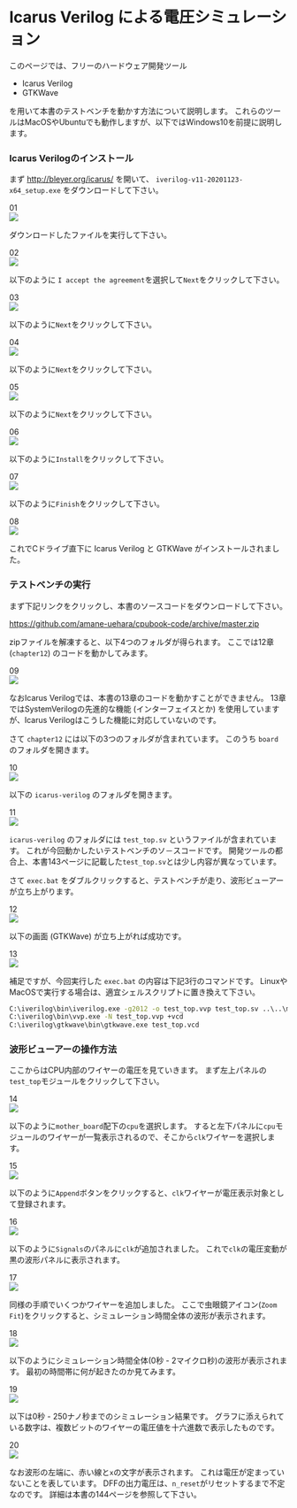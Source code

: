 # Icarus Verilog による電圧シミュレーション

このページでは、フリーのハードウェア開発ツール

* Icarus Verilog
* GTKWave

を用いて本書のテストベンチを動かす方法について説明します。
これらのツールはMacOSやUbuntuでも動作しますが、以下ではWindows10を前提に説明します。

### Icarus Verilogのインストール

まず <http://bleyer.org/icarus/> を開いて、
`iverilog-v11-20201123-x64_setup.exe` をダウンロードして下さい。

01  
![ ](icarus_verilog_win_001.png)

ダウンロードしたファイルを実行して下さい。

02  
![ ](icarus_verilog_win_002.png)

以下のように `I accept the agreement`を選択して`Next`をクリックして下さい。

03  
![ ](icarus_verilog_win_003.png)

以下のように`Next`をクリックして下さい。

04  
![ ](icarus_verilog_win_004.png)

以下のように`Next`をクリックして下さい。

05  
![ ](icarus_verilog_win_005.png)

以下のように`Next`をクリックして下さい。

06  
![ ](icarus_verilog_win_006.png)

以下のように`Install`をクリックして下さい。

07  
![ ](icarus_verilog_win_007.png)

以下のように`Finish`をクリックして下さい。

08  
![ ](icarus_verilog_win_008.png)

これでCドライブ直下に Icarus Verilog と GTKWave がインストールされました。

### テストベンチの実行

まず下記リンクをクリックし、本書のソースコードをダウンロードして下さい。

<https://github.com/amane-uehara/cpubook-code/archive/master.zip>

zipファイルを解凍すると、以下4つのフォルダが得られます。
ここでは12章 (`chapter12`) のコードを動かしてみます。

09  
![ ](icarus_verilog_win_009.png)

なおIcarus Verilogでは、本書の13章のコードを動かすことができません。
13章ではSystemVerilogの先進的な機能 (インターフェイスとか) を使用していますが、Icarus Verilogはこうした機能に対応していないのです。

さて `chapter12` には以下の3つのフォルダが含まれています。
このうち `board` のフォルダを開きます。

10  
![ ](icarus_verilog_win_010.png)

以下の `icarus-verilog` のフォルダを開きます。

11  
![ ](icarus_verilog_win_011.png)

`icarus-verilog` のフォルダには `test_top.sv` というファイルが含まれています。
これが今回動かしたいテストベンチのソ－スコードです。
開発ツールの都合上、本書143ページに記載した`test_top.sv`とは少し内容が異なっています。

さて `exec.bat` をダブルクリックすると、テストベンチが走り、波形ビューアーが立ち上がります。

12  
![ ](icarus_verilog_win_012.png)

以下の画面 (GTKWave) が立ち上がれば成功です。

13  
![ ](icarus_verilog_win_013.png)

補足ですが、今回実行した `exec.bat` の内容は下記3行のコマンドです。
LinuxやMacOSで実行する場合は、適宜シェルスクリプトに置き換えて下さい。

```cmd
C:\iverilog\bin\iverilog.exe -g2012 -o test_top.vvp test_top.sv ..\..\main\top.sv ..\..\main\prescaler.sv ..\..\main\mother_board.sv ..\..\main\mother_board\cpu.sv ..\..\main\mother_board\rom.sv
C:\iverilog\bin\vvp.exe -N test_top.vvp +vcd
C:\iverilog\gtkwave\bin\gtkwave.exe test_top.vcd
```

### 波形ビューアーの操作方法

ここからはCPU内部のワイヤーの電圧を見ていきます。
まず左上パネルの`test_top`モジュールをクリックして下さい。

14  
![ ](icarus_verilog_win_014.png)

以下のように`mother_board`配下の`cpu`を選択します。
すると左下パネルに`cpu`モジュールのワイヤーが一覧表示されるので、そこから`clk`ワイヤーを選択します。

15  
![ ](icarus_verilog_win_015.png)

以下のように`Append`ボタンをクリックすると、`clk`ワイヤーが電圧表示対象として登録されます。

16  
![ ](icarus_verilog_win_016.png)

以下のように`Signals`のパネルに`clk`が追加されました。
これで`clk`の電圧変動が黒の波形パネルに表示されます。

17  
![ ](icarus_verilog_win_017.png)

同様の手順でいくつかワイヤーを追加しました。
ここで虫眼鏡アイコン(`Zoom Fit`)をクリックすると、シミュレーション時間全体の波形が表示されます。

18  
![ ](icarus_verilog_win_018.png)

以下のようにシミュレーション時間全体(0秒 - 2マイクロ秒)の波形が表示されます。
最初の時間帯に何が起きたのか見てみます。

19  
![ ](icarus_verilog_win_019.png)

以下は0秒 - 250ナノ秒までのシミュレーション結果です。
グラフに添えられている数字は、複数ビットのワイヤーの電圧値を十六進数で表示したものです。

20  
![ ](icarus_verilog_win_020.png)

なお波形の左端に、赤い線と`x`の文字が表示されます。
これは電圧が定まっていないことを表しています。
DFFの出力電圧は、`n_reset`がリセットするまで不定なのです。
詳細は本書の144ページを参照して下さい。
